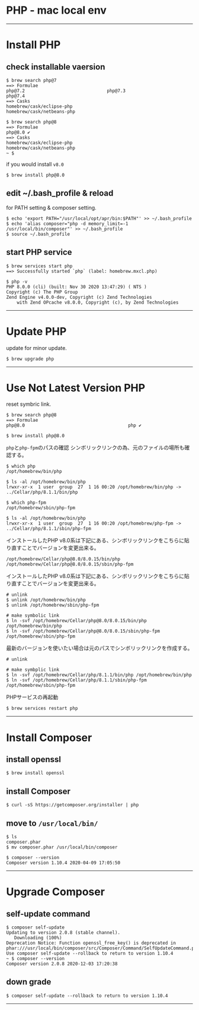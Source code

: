 # PHP - mac local env

---

# Install PHP

## check installable vaersion

```shell-sesshion
$ brew search php@7
==> Formulae
php@7.2                               php@7.3                               php@7.4
==> Casks
homebrew/cask/eclipse-php                                homebrew/cask/netbeans-php

$ brew search php@8
==> Formulae
php@8.0 ✔
==> Casks
homebrew/cask/eclipse-php                                homebrew/cask/netbeans-php
~ $
```

if you would install `v8.0`

```shell-sesshion
$ brew install php@8.0
```

## edit ~/.bash_profile & reload

for PATH setting & composer setting.

```shell-sesshion
$ echo 'export PATH="/usr/local/opt/apr/bin:$PATH"' >> ~/.bash_profile
$ echo 'alias composer="php -d memory_limit=-1 /usr/local/bin/composer"' >> ~/.bash_profile
$ source ~/.bash_profile
```

## start PHP service

```shell-sesshion
$ brew services start php
==> Successfully started `php` (label: homebrew.mxcl.php)
```

```shell-sesshion
$ php -v
PHP 8.0.0 (cli) (built: Nov 30 2020 13:47:29) ( NTS )
Copyright (c) The PHP Group
Zend Engine v4.0.0-dev, Copyright (c) Zend Technologies
    with Zend OPcache v8.0.0, Copyright (c), by Zend Technologies
```


---

# Update PHP

update for minor update.

```shell-sesshion
$ brew upgrade php
```

---


# Use Not Latest Version PHP

reset symbric link.

```shell-sesshion
$ brew search php@8
==> Formulae
php@8.0                                       php ✔
```

```shell-sesshion
$ brew install php@8.0
```

`php`と`php-fpm`のパスの確認
シンボリックリンクの為、元のファイルの場所も確認する。

```shell-sesshion
$ which php
/opt/homebrew/bin/php

$ ls -al /opt/homebrew/bin/php
lrwxr-xr-x  1 user  group  27  1 16 00:20 /opt/homebrew/bin/php -> ../Cellar/php/8.1.1/bin/php

$ which php-fpm
/opt/homebrew/sbin/php-fpm

$ ls -al /opt/homebrew/bin/php
lrwxr-xr-x  1 user  group  27  1 16 00:20 /opt/homebrew/php-fpm -> ../Cellar/php/8.1.1/sbin/php-fpm
```

インストールしたPHP v8.0系は下記にある、シンボリックリンクをこちらに貼り直すことでバージョンを変更出来る。

```shell-sesshion
/opt/homebrew/Cellar/php@8.0/8.0.15/bin/php
/opt/homebrew/Cellar/php@8.0/8.0.15/sbin/php-fpm
```

インストールしたPHP v8.0系は下記にある、シンボリックリンクをこちらに貼り直すことでバージョンを変更出来る。

```shell-sesshion
# unlink
$ unlink /opt/homebrew/bin/php
$ unlink /opt/homebrew/sbin/php-fpm

# make symbolic link
$ ln -svf /opt/homebrew/Cellar/php@8.0/8.0.15/bin/php /opt/homebrew/bin/php
$ ln -svf /opt/homebrew/Cellar/php@8.0/8.0.15/sbin/php-fpm /opt/homebrew/sbin/php-fpm
```

最新のバージョンを使いたい場合は元のパスでシンボリックリンクを作成する。

```shell-sesshion
# unlink

# make symbplic link
$ ln -svf /opt/homebrew/Cellar/php/8.1.1/bin/php /opt/homebrew/bin/php
$ ln -svf /opt/homebrew/Cellar/php/8.1.1/sbin/php-fpm /opt/homebrew/sbin/php-fpm
```

PHPサービスの再起動

```shell-sesshion
$ brew services restart php
```

---

# Install Composer

## install openssl

```shell-session
$ brew install openssl
```

## install Composer

```shell-session
$ curl -sS https://getcomposer.org/installer | php
```

## move to `/usr/local/bin/`

```shell-session
$ ls
composer.phar
$ mv composer.phar /usr/local/bin/composer
```

```shell-session
$ composer --version
Composer version 1.10.4 2020-04-09 17:05:50
```

---

# Upgrade Composer

## self-update command

```shell-sesshion
$ composer self-update
Updating to version 2.0.8 (stable channel).
   Downloading (100%)
Deprecation Notice: Function openssl_free_key() is deprecated in phar:///usr/local/bin/composer/src/Composer/Command/SelfUpdateCommand.php:240
Use composer self-update --rollback to return to version 1.10.4
~ $ composer --version
Composer version 2.0.8 2020-12-03 17:20:38
```


## down grade

```shell-sesshion
$ composer self-update --rollback to return to version 1.10.4
```

---


